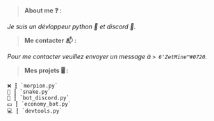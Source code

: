 > __**About me ❓ :**__

*Je suis un dévloppeur python 🐍 et discord 🤖.*

> __**Me contacter 📬 :**__

*Pour me contacter veuillez envoyer un message à *`> 6'ZetMine™#0720`*.*

> __**Mes projets 🖥️ :**__

    ❌ ┇ `morpion.py`
    🐍 ┇ `snake.py`
    🤖 ┇ `bot_discord.py`
    💵 ┇ `economy_bot.py`
    💻 ┇ `devtools.py`
